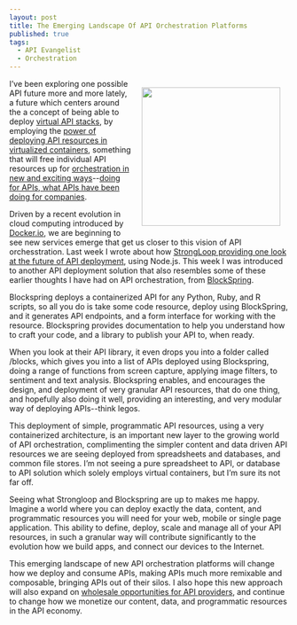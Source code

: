 ```yaml
---
layout: post
title: The Emerging Landscape Of API Orchestration Platforms
published: true
tags:
  - API Evangelist
  - Orchestration
---
```

<p><img style="padding: 15px;" src="https://s3.amazonaws.com/kinlane-productions/bw-icons/bw-conductor.png" alt="" width="250" align="right" /></p>
<p>I&rsquo;ve been exploring one possible API future more and more lately, a future which centers around the a concept of being able to deploy <a href="http://apievangelist.com/2013/01/28/virtualized-api-stacks/">virtual API stacks</a>, by employing the <a href="http://apievangelist.com/2014/03/13/the-power-of-designing-and-deploying-api-driven-resources-in-containers/">power of deploying API resources in virtualized containers</a>, something that will free individual API resources up for <a href="http://apievangelist.com/2014/04/17/api-virtual-stack-composition-like-the-absolut-drinks-data-api/">orchestration in new and exciting ways</a>--<a href="http://apievangelist.com/2014/04/07/containers-will-do-for-apis-what-apis-do-for-companies/">doing for APIs, what APIs have been doing for companies</a>.</p>
<p>Driven by a recent evolution in cloud computing introduced by <a href="http://docker.io">Docker.io</a>, we are beginning to see new services emerge that get us closer to this vision of API orchesstration. Last week I wrote about how <a href="http://apievangelist.com/2014/07/23/the-new-strongloop-api-server-provides-a-look-at-future-of-api-deployment/">StrongLoop providing one look at the future of API deployment</a>, using Node.js. This week I was introduced to another API deployment solution that also resembles some of these earlier thoughts I have had on API orchestration, from <a href="https://api.blockspring.com/">BlockSpring</a>.</p>
<p>Blockspring deploys a containerized API for any Python, Ruby, and R scripts, so all you do is take some code resource, deploy using BlockSpring, and it generates API endpoints, and a form interface for working with the resource. Blockspring provides documentation to help you understand how to craft your code, and a library to publish your API to, when ready.</p>
<p>When you look at their API library, it even drops you into a folder called /blocks, which gives you into a list of APIs deployed using Blockspring, doing a range of functions from screen capture, applying image filters, to sentiment and text analysis. Blockspring enables, and encourages the design, and deployment of very granular API resources, that do one thing, and hopefully also doing it well, providing an interesting, and very modular way of deploying APIs--think legos.</p>
<p>This deployment of simple, programmatic API resources, using a very containerized architecture, is an important new layer to the growing world of API orchestration, complimenting the simpler content and data driven API resources we are seeing deployed from spreadsheets and databases, and common file stores. I&rsquo;m not seeing a pure spreadsheet to API, or database to API solution which solely employs virtual containers, but I&rsquo;m sure its not far off.</p>
<p>Seeing what Strongloop and Blockspring are up to makes me happy. Imagine a world where you can deploy exactly the data, content, and programmatic resources you will need for your web, mobile or single page application. This ability to define, deploy, scale and manage all of your API resources, in such a granular way will contribute significantly to the evolution how we build apps, and connect our devices to the Internet.</p>
<p>This emerging landscape of new API orchestration platforms will change how we deploy and consume APIs, making APIs much more remixable and composable, bringing APIs out of their silos. I also hope this new approach will also expand on <a href="http://apievangelist.com/2014/01/30/what-will-it-take-to-sell-my-api-as-a-wholesale-resource/">wholesale opportunities for API providers</a>, and continue to change how we monetize our content, data, and programmatic resources in the API economy.</p>
